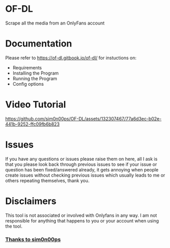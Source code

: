 # OF-DL
Scrape all the media from an OnlyFans account

# Documentation
Please refer to https://of-dl.gitbook.io/of-dl/ for instuctions on:
- Requirements
- Installing the Program
- Running the Program
- Config options

# Video Tutorial


https://github.com/sim0n00ps/OF-DL/assets/132307467/77a6d3ec-b02e-441b-9252-ffc09fb6b823



# Issues
If you have any questions or issues please raise them on here, all I ask is that you please look back through previous issues to see if your issue or question has been fixed/answered already, it gets annoying when people create issues without checking previous issues which usually leads to me or others repeating themselves, thank you.

# Disclaimers
This tool is not associated or involved with Onlyfans in any way. 
I am not responsible for anything that happens to you or your account when using the tool.

### [Thanks to sim0n00ps](https://github.com/sim0n00ps/OF-DL/tree/master)
